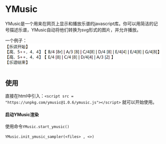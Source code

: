 # YMusic
 
YMusic是一个用来在网页上显示和播放乐谱的javascript库。你可以用简洁的记号描述乐谱，YMusic自动将他们转换为svg形式的图片，并允许播放。


一个例子：
![](https://github.com/FFTYYY/YMusic/blob/main/readme_imgs/pic1.png)

## 使用

直接在html中引入：`<script src = "https://unpkg.com/ymusic@1.0.6/ymusic.js"></script>`
就可以开始使用。

#### 启动YMusic渲染
使用命令```YMusic.start_ymusic()```



```YMusic.init_ymusic_sampler(<files> , <>)```
